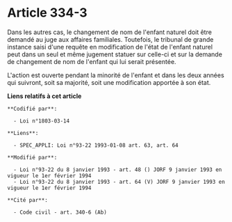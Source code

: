 # Article 334-3

Dans les autres cas, le changement de nom de l'enfant naturel doit être demandé au juge aux affaires familiales. Toutefois,
le tribunal de grande instance saisi d'une requête en modification de l'état de l'enfant naturel peut dans un seul et même
jugement statuer sur celle-ci et sur la demande de changement de nom de l'enfant qui lui serait présentée.

L'action est ouverte pendant la minorité de l'enfant et dans les deux années qui suivront, soit sa majorité, soit une
modification apportée à son état.

**Liens relatifs à cet article**

	**Codifié par**:

	  - Loi n°1803-03-14

	**Liens**:

	  - SPEC_APPLI: Loi n°93-22 1993-01-08 art. 63, art. 64

	**Modifié par**:

	  - Loi n°93-22 du 8 janvier 1993 - art. 48 () JORF 9 janvier 1993 en vigueur le 1er février 1994
	  - Loi n°93-22 du 8 janvier 1993 - art. 64 (V) JORF 9 janvier 1993 en vigueur le 1er février 1994

	**Cité par**:

	  - Code civil - art. 340-6 (Ab)
